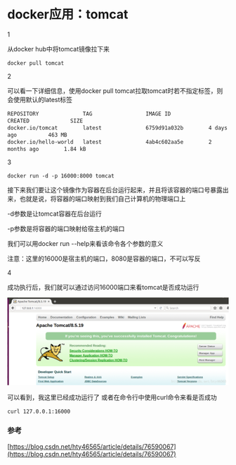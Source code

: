 # docker应用：tomcat

1

从docker hub中将tomcat镜像拉下来

```
docker pull tomcat
```

2

可以看一下详细信息，使用docker pull tomcat拉取tomcat时若不指定标签，则会使用默认的latest标签

```
REPOSITORY              TAG                 IMAGE ID            CREATED             SIZE
docker.io/tomcat        latest              6759d91a032b        4 days ago          463 MB
docker.io/hello-world   latest              4ab4c602aa5e        2 months ago        1.84 kB
```

3

```
docker run -d -p 16000:8000 tomcat
```

接下来我们要让这个镜像作为容器在后台运行起来，并且将该容器的端口号暴露出来，也就是说，将容器的端口映射到我们自己计算机的物理端口上

-d参数是让tomcat容器在后台运行

-p参数是将容器的端口映射给宿主机的端口

我们可以用docker run --help来看该命令各个参数的意义

注意：这里的16000是宿主机的端口，8080是容器的端口，不可以写反

4

成功执行后，我们就可以通过访问16000端口来看tomcat是否成功运行

![](/assets/WNOPWO~FMWA{%28RW$7GSY%297X.png)

可以看到，我这里已经成功运行了 或者在命令行中使用curl命令来看是否成功

```
curl 127.0.0.1:16000
```

### 参考

[https://blog.csdn.net/hty46565/article/details/76590067](https://blog.csdn.net/hty46565/article/details/76590067)

